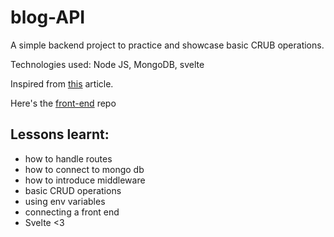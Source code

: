 # blog-API

A simple backend project to practice and showcase basic CRUB operations.

Technologies used: Node JS, MongoDB, svelte

Inspired from [this](https://roadmap.sh/backend/project-ideas#1-personal-blogging-platform-api) article.

Here's the [front-end](https://github.com/Deepesh2023/blog-API-frontend) repo

## Lessons learnt:

- how to handle routes
- how to connect to mongo db
- how to introduce middleware
- basic CRUD operations
- using env variables
- connecting a front end
- Svelte <3
